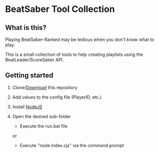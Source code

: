 # BeatSaber Tool Collection

## What is this?

Playing BeatSaber-Ranked may be tedious when you don't know what to play.

This is a small collection of tools to help creating playlists using the BeatLeader/ScoreSaber API.

## Getting started

1. Clone/[Download](https://github.com/HalloTheEngineer/BeatSaber-Tool-Collection/archive/refs/heads/main.zip) this repository
2. Add values to the config file (PlayerID, etc.)
3. Install [NodeJS](https://nodejs.org/)
4. Open the desired sub-folder 
    - Execute the run.bat file
    
    or

    - Execute "node index.cjs" via the command prompt
